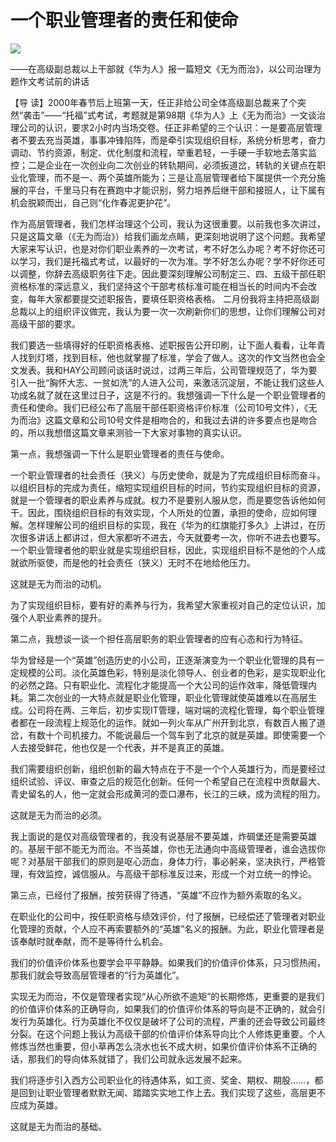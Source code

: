 # 一个职业管理者的责任和使命
<img class="pv" src="https://api.visitor.plantree.me/visitor-badge/pv?namespace=plantree.me&key=renzhengfei-speeches/./docs/speeches/2000/03/一个职业管理者的责任和使命.md">


——在高级副总裁以上干部就《华为人》报一篇短文《无为而治》，以公司治理为题作文考试前的讲话



【导  读】2000年春节后上班第一天，任正非给公司全体高级副总裁来了个突然“袭击”——“托福”式考试，考题就是第98期《华为人》上《无为而治》一文谈治理公司的认识，要求2小时内当场交卷。任正非希望的三个认识：一是要高层管理者不要去充当英雄，事事冲锋陷阵，而是牵引实现组织目标，系统分析思考，奋力调动、节约资源，制定、优化制度和流程，举重若轻，一手硬一手软地去落实监控；二是企业在一次创业向二次创业的转轨期间，必须扳道岔，转轨的关键点在职业化管理，而不是一、两个英雄所能为；三是让高层管理者给下属提供一个充分施展的平台，千里马只有在赛跑中才能识别，努力培养后继干部和接班人，让下属有机会脱颖而出，自己则“化作春泥更护花”。



作为高层管理者，我们怎样治理这个公司，我认为这很重要。以前我也多次讲过，只是这篇文章（《无为而治》）给我们画龙点睛，更深刻地说明了这个问题。我希望大家来写认识，也是对你们职业素养的一次考试，考不好怎么办呢？考不好你还可以学习，我们是托福式考试，以最好的一次为准。学不好怎么办呢？学不好你还可以调整，你辞去高级职务往下走。因此要深刻理解公司制定三、四、五级干部任职资格标准的深远意义，我们坚持这个干部考核标准可能在相当长的时间内不会改变，每年大家都要提交述职报告，要填任职资格表格。 二月份我将主持把高级副总裁以上的组织评议做完，我认为要一次一次刷新你们的思想，让你们理解公司对高级干部的要求。

我们要选一些填得好的任职资格表格、述职报告公开印刷，让下面人看看，让年青人找到灯塔，找到目标，他也就掌握了标准，学会了做人。这次的作文当然也会全文发表。我和HAY公司顾问谈话时说过，过两三年后，公司管理规范了，华为要引入一批“胸怀大志、一贫如洗”的人进入公司，来激活沉淀层，不能让我们这些人功成名就了就在这里过日子，这是不行的。我想强调一下什么是一个职业管理者的责任和使命。我们已经公布了高层干部任职资格评价标准（公司10号文件），《无为而治》这篇文章和公司10号文件是相吻合的，和我过去讲的许多要点也是吻合的，所以我想借这篇文章来测验一下大家对事物的真实认识。

第一点，我想强调一下什么是职业管理者的责任与使命。

一个职业管理者的社会责任（狭义）与历史使命，就是为了完成组织目标而奋斗。以组织目标的完成为责任，缩短实现组织目标的时间，节约实现组织目标的资源，就是一个管理者的职业素养与成就。权力不是要别人服从您，而是要您告诉他如何干。因此，围绕组织目标的有效实现，个人所处的位置，承担的使命，应如何理解。怎样理解公司的组织目标的实现，我在《华为的红旗能打多久》上讲过，在历次很多讲话上都讲过，但大家都听不进去，今天就要考一次，你听不进去也要写。一个职业管理者他的职业就是实现组织目标，因此，实现组织目标不是他的个人成就欲所驱使，而是他的社会责任（狭义）无时不在地给他压力。

这就是无为而治的动机。

为了实现组织目标，要有好的素养与行为，我希望大家重视对自己的定位认识，加强个人职业素养的提升。

第二点，我想谈一谈一个担任高层职务的职业管理者的应有心态和行为特征。

华为曾经是一个“英雄”创造历史的小公司，正逐渐演变为一个职业化管理的具有一定规模的公司。淡化英雄色彩，特别是淡化领导人、创业者的色彩，是实现职业化的必然之路。只有职业化、流程化才能提高一个大公司的运作效率，降低管理内耗。第二次创业的一大特点就是职业化管理，职业化管理就使英雄难以在高层生成。公司将在两、三年后，初步实现IT管理，端对端的流程化管理，每个职业管理者都在一段流程上规范化的运作。就如一列火车从广州开到北京，有数百人搬了道岔，有数十个司机接力。不能说最后一个驾车到了北京的就是英雄。即使需要一个人去接受鲜花，他也仅是一个代表，并不是真正的英雄。

我们需要组织创新，组织创新的最大特点在于不是一个个人英雄行为，而是要经过组织试验、评议、审查之后的规范化创新。任何一个希望自己在流程中贡献最大、青史留名的人，他一定就会形成黄河的壶口瀑布，长江的三峡，成为流程的阻力。

这就是无为而治的必须。

我上面说的是仅对高级管理者的，我没有说基层不要英雄，炸碉堡还是需要英雄的。基层干部不能无为而治。不当英雄，你也无法通向中高级管理者，谁会选拔你呢？对基层干部我们的原则是呕心沥血，身体力行，事必躬亲，坚决执行，严格管理，有效监控，诚信服从。与高级干部标准反过来，形成一个对立统一的悖论。

第三点，已经付了报酬，按劳获得了待遇，“英雄”不应作为额外索取的名义。

在职业化的公司中，按任职资格与绩效评价，付了报酬，已经偿还了管理者对职业化管理的贡献，个人应不再索要额外的“英雄”名义的报酬。为此，职业化管理者是该奉献时就奉献，而不是等待什么机会。

我们的价值评价体系也要学会平平静静。如果我们的价值评价体系，只习惯热闹，那我们就会导致高层管理者的“行为英雄化”。

实现无为而治，不仅是管理者实现“从心所欲不逾矩”的长期修炼，更重要的是我们的价值评价体系的正确导向，如果我们的价值评价体系的导向是不正确的，就会引发行为英雄化。行为英雄化不仅仅是破坏了公司的流程，严重的还会导致公司最终分裂。在这个问题上我认为高级干部的价值评价体系导向比个人修炼更重要。个人修炼当然也重要，但小草再怎么浇水也长不成大树，如果价值评价体系不正确的话，那我们的导向体系就错了，我们公司就永远发展不起来。

我们将逐步引入西方公司职业化的待遇体系，如工资、奖金、期权、期股……，都是回到让职业管理者默默无闻、踏踏实实地工作上去。我们实现了这些，高层更不应成为英雄。

这就是无为而治的基础。
